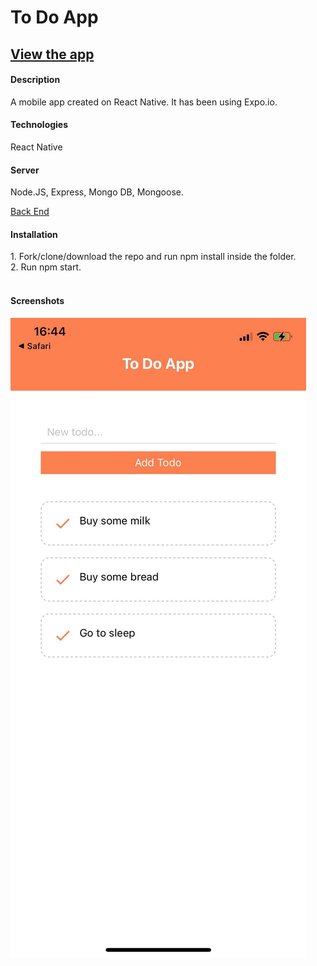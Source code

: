 <h1>To Do App</h1>

<a href="https://expo.io/--/to-exp/exp%3A%2F%2Fdk-sgb.yordankrushkov.todo-mobile.exp.direct%3A80"><h2>View the app</h2></a>

<h4>Description</h4>
A mobile app created on React Native. It has been using Expo.io. 

<h4>Technologies</h4>
React Native

<h4>Server</h4>
Node.JS, Express, Mongo DB, Mongoose.

<a href="https://github.com/YordanKrushkov/todo-server">Back End</a>


<h4>Installation</h4>
1. Fork/clone/download the repo and run npm install inside the folder.<br/> 
2. Run npm start.<br/> 
<br/> 

<h4>Screenshots</h4>
<img src="./assets/screenShot.jpg"/>
